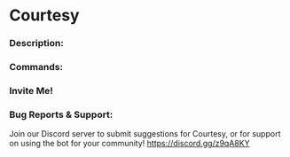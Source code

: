 # Courtesy 

### Description:

### Commands:

### Invite Me!

### Bug Reports & Support:
Join our Discord server to submit suggestions for Courtesy, or for support on using the bot for your community!
https://discord.gg/z9qA8KY